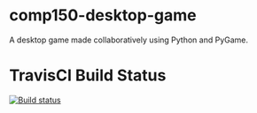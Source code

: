 # comp150-desktop-game
A desktop game made collaboratively using Python and PyGame.

# TravisCI Build Status

[![Build status](https://travis-ci.org/USERNAME/travis-lab.svg?master)](https://travis-ci.org/USERNAME)

